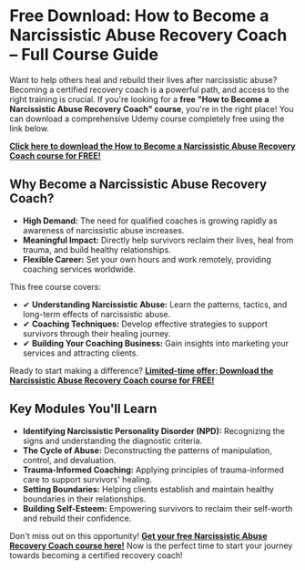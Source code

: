 # Free Download: How to Become a Narcissistic Abuse Recovery Coach – Full Course Guide

Want to help others heal and rebuild their lives after narcissistic abuse? Becoming a certified recovery coach is a powerful path, and access to the right training is crucial. If you're looking for a **free "How to Become a Narcissistic Abuse Recovery Coach" course**, you're in the right place! You can download a comprehensive Udemy course completely free using the link below.

[**Click here to download the How to Become a Narcissistic Abuse Recovery Coach course for FREE!**](https://udemywork.com/how-to-become-a-narcissistic-abuse-recovery-coach)

## Why Become a Narcissistic Abuse Recovery Coach?

*   **High Demand:** The need for qualified coaches is growing rapidly as awareness of narcissistic abuse increases.
*   **Meaningful Impact:** Directly help survivors reclaim their lives, heal from trauma, and build healthy relationships.
*   **Flexible Career:** Set your own hours and work remotely, providing coaching services worldwide.

This free course covers:

*   ✔ **Understanding Narcissistic Abuse:** Learn the patterns, tactics, and long-term effects of narcissistic abuse.
*   ✔ **Coaching Techniques:** Develop effective strategies to support survivors through their healing journey.
*   ✔ **Building Your Coaching Business:** Gain insights into marketing your services and attracting clients.

Ready to start making a difference? [**Limited-time offer: Download the Narcissistic Abuse Recovery Coach course for FREE!**](https://udemywork.com/how-to-become-a-narcissistic-abuse-recovery-coach)

## Key Modules You'll Learn

*   **Identifying Narcissistic Personality Disorder (NPD):** Recognizing the signs and understanding the diagnostic criteria.
*   **The Cycle of Abuse:** Deconstructing the patterns of manipulation, control, and devaluation.
*   **Trauma-Informed Coaching:** Applying principles of trauma-informed care to support survivors' healing.
*   **Setting Boundaries:** Helping clients establish and maintain healthy boundaries in their relationships.
*   **Building Self-Esteem:** Empowering survivors to reclaim their self-worth and rebuild their confidence.

Don't miss out on this opportunity! [**Get your free Narcissistic Abuse Recovery Coach course here!**](https://udemywork.com/how-to-become-a-narcissistic-abuse-recovery-coach) Now is the perfect time to start your journey towards becoming a certified recovery coach!
